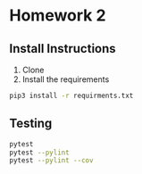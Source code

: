 # Homework 2

## Install Instructions

1. Clone
2. Install the requirements
```bash
pip3 install -r requirments.txt
```


## Testing

```bash
pytest
pytest --pylint
pytest --pylint --cov
```

